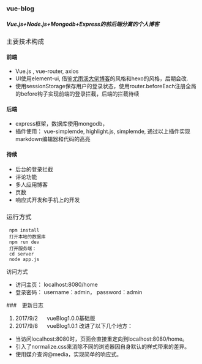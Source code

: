 ### vue-blog
##### Vue.js+Node.js+Mongodb+Express的前后端分离的个人博客
<h3 style="font-weight: normal"> 主要技术构成</h3>

#### 前端
* Vue.js , vue-router, axios
* UI使用element-ui, 借鉴<a href="http://blog.evanyou.me/">尤雨溪大佬博客</a>的风格和hexo的风格，后期会改.
* 使用sessionStorage保存用户的登录状态，使用router.beforeEach注册全局的before钩子实现前端的登录拦截，后端的拦截待续

#### 后端
* express框架，数据库使用mongodb，
* 插件使用： vue-simplemde, highlight.js, simplemde, 通过以上插件实现markdown编辑器和代码的高亮

#### 待续
* 后台的登录拦截
* 评论功能
* 多人应用博客
* 页数
* 响应式开发和手机上的开发


<h3 style="font-weight: normal"> 运行方式</h3>

```
 npm install
 打开本地的数据库
 npm run dev
 打开服务端：
 cd server
 node app.js
```
访问方式
* 访问主页： localhost:8080/home
* 登录密码： username：admin， password：admin

###　更新日志
1. 2017/9/2  &nbsp;&nbsp; &nbsp; vueBlog1.0.0基础版
2. 2017/9/8  &nbsp;&nbsp; &nbsp; vueBlog1.0.1
改进了以下几个地方：
* 当访问localhost:8080时，页面会直接重定向到localhost:8080/home。
* 引入了normalize.css来消除不同的浏览器因自身默认的样式带来的差异。
* 使用媒介查询@media，实现简单的响应式。
